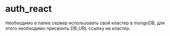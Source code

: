 # auth_react
Необходимо в папке сервер использовать свой кластер в mongoDB, 
для этого необходимо присвоить DB_URL ссылку на кластер.
